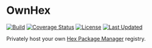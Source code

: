 # OwnHex

[![Build](https://github.com/tlux/own_hex/actions/workflows/elixir.yml/badge.svg)](https://github.com/tlux/own_hex/actions/workflows/elixir.yml)
[![Coverage Status](https://coveralls.io/repos/github/tlux/own_hex/badge.svg?branch=main)](https://coveralls.io/github/tlux/own_hex?branch=main)
[![License](https://img.shields.io/hexpm/l/own_hex.svg)](https://github.com/tlux/own_hex/blob/main/LICENSE.md)
[![Last Updated](https://img.shields.io/github/last-commit/tlux/own_hex.svg)](https://github.com/tlux/own_hex/commits/main)

Privately host your own [Hex Package Manager](https://hex.pm) registry.
